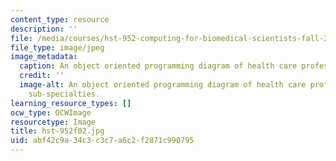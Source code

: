 ```yaml
---
content_type: resource
description: ''
file: /media/courses/hst-952-computing-for-biomedical-scientists-fall-2002/abf42c9a34c3c3c7a6c2f2871c990795_hst-952f02.jpg
file_type: image/jpeg
image_metadata:
  caption: An object oriented programming diagram of health care professions and sub-specialties.
  credit: ''
  image-alt: An object oriented programming diagram of health care professions and
    sub-specialties.
learning_resource_types: []
ocw_type: OCWImage
resourcetype: Image
title: hst-952f02.jpg
uid: abf42c9a-34c3-c3c7-a6c2-f2871c990795
---
```

